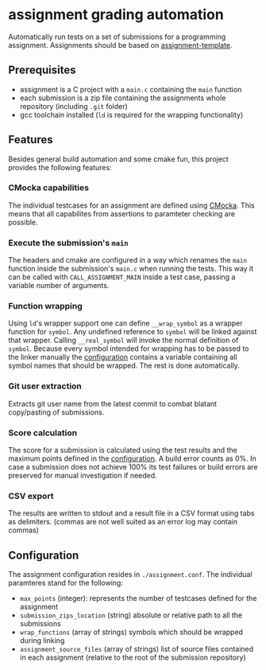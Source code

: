 # assignment grading automation

Automatically run tests on a set of submissions for a programming assignment. Assignments should be based on [assignment-template](https://github.com/themmj/assignment-template).

## Prerequisites

- assignment is a C project with a `main.c` containing the `main` function  
- each submission is a zip file containing the assignments whole repository (including `.git` folder)
- gcc toolchain installed (`ld` is required for the wrapping functionality)

## Features

Besides general build automation and some cmake fun, this project provides the following features:

### CMocka capabilities

The individual testcases for an assignment are defined using [CMocka](https://api.cmocka.org/index.html). This means that all capabilites from assertions to paramteter checking are possible.

### Execute the submission's `main`

The headers and cmake are configured in a way which renames the `main` function inside the submission's `main.c` when running the tests. This way it can be called with `CALL_ASSIGNMENT_MAIN` inside a test case, passing a variable number of arguments.

### Function wrapping

Using `ld`'s wrapper support one can define `__wrap_symbol` as a wrapper function for `symbol`. Any undefined reference to `symbol` will be linked against that wrapper. Calling `__real_symbol` will invoke the normal definition of `symbol`. Because every symbol intended for wrapping has to be passed to the linker manually the [configuration](#configuration) contains a variable containing all symbol names that should be wrapped. The rest is done automatically.

### Git user extraction

Extracts git user name from the latest commit to combat blatant copy/pasting of submissions.

### Score calculation

The score for a submission is calculated using the test results and the maximum points defined in the [configuration](#configuration). A build error counts as 0%. In case a submission does not achieve 100% its test failures or build errors are preserved for manual investigation if needed.

### CSV export

The results are written to stdout and a result file in a CSV format using tabs as delimiters. (commas are not well suited as an error log may contain commas)

## Configuration

The assignment configuration resides in `./assignment.conf`. The individual paramteres stand for the following:

- `max_points` (integer): represents the number of testcases defined for the assignment
- `submission_zips_location` (string) absolute or relative path to all the submissions
- `wrap_functions` (array of strings) symbols which should be wrapped during linking
- `assignment_source_files` (array of strings) list of source files contained in each assignment (relative to the root of the submission repository)

